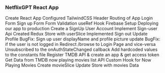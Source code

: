 ### NetflixGPT React App

Create React App
Configured TailwindCSS
Header
Routing of App
Login Form
Sign up Form
Form Validation
useRef Hook
Firebase Setup
Deploying our app to production
Create a SignUp User Account
Implement Sign-user Api
Created Redux Store with userSlice
Implemented Sign out
Update Profile
BugFix: Sign up user displayName and profile picture update
BugFix: if the user is not logged in Redirect /browse to Login Page and vice-versa
Unsubscribed to the onAuthStateChanged callback
Add hardcoded values to the constants file
Register TMDB API & create an app & get access token
Get Data from TMDB now playing movies list API
Custom Hook for Now Playing Movies
Create movieSlice
Update Store with movies Data
